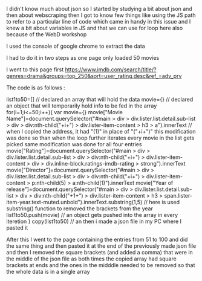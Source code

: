 I didn't know much about json so I started by studying a bit about json and then about webscraping then I got to know few things like using the JS path to refer to a particular line of code which came in handy in this issue and I knew a bit about variables in JS and that we can use for loop here also because of the WebD workshop

I used the console of google chrome to extract the data

I had to do it in two steps as one page only loaded 50 movies

I went to this page first 
https://www.imdb.com/search/title/?genres=drama&groups=top_250&sort=user_rating,desc&ref_=adv_prv

The code is as follows :

list1to50=[]    // declared an array that will hold the data
movie={}        // declared an object that will temporarily hold info to be fed in the array
for(i=1;i<=50;i++){
    var movie={}
    movie["Movie Name"]=document.querySelector("#main > div > div.lister.list.detail.sub-list > div > div:nth-child("+i+") > div.lister-item-content > h3 > a").innerText       // when I copied the address, it had "(1)" in place of "("+i+")" this modification was done so than when the loop further iterates every movie in the list gets picked same modification was done for all four entries
    movie["Rating"]=document.querySelector("#main > div > div.lister.list.detail.sub-list > div > div:nth-child("+i+") > div.lister-item-content > div > div.inline-block.ratings-imdb-rating > strong").innerText
    movie["Director"]=document.querySelector("#main > div > div.lister.list.detail.sub-list > div > div:nth-child("+i+") > div.lister-item-content > p:nth-child(5) > a:nth-child(1)").innerText
    movie["Year of release"]=document.querySelector("#main > div > div.lister.list.detail.sub-list > div > div:nth-child("+1+") > div.lister-item-content > h3 > span.lister-item-year.text-muted.unbold").innerText.substring(1,5)     // here is used substring() function to removed the brackets from the year
	list1to50.push(movie)   // an object gets pushed into the array in every iteretion
}
copy(list1to50)     // an then i made a json file in my PC where I pasted it


After this I went to the page containing the entries from 51 to 100 and did the same thing and then pasted it at the end of the previously made json file and then I removed the square brackets (and added a comma) that were in the middle of the json file as both times the copied array had square brackets at ends and the ones in the midddle needed to be removed so that the whole data is in a single array